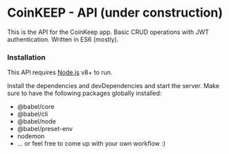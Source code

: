 # CoinKEEP - API (under construction)

This is the API for the CoinKeep app. Basic CRUD operations with JWT authentication. Written in ES6 (mostly).

### Installation

This API requires [Node.js](https://nodejs.org/) v8+ to run.

Install the dependencies and devDependencies and start the server. Make sure to have the following packages globally installed:

-   @babel/core
-   @babel/cli
-   @babel/node
-   @babel/preset-env
-   nodemon
-  ... or feel free to come up with your own workflow :)